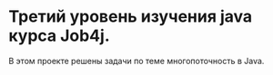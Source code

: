 # Третий уровень изучения java курса Job4j.
В этом проекте решены задачи по теме многопоточность в Java.
